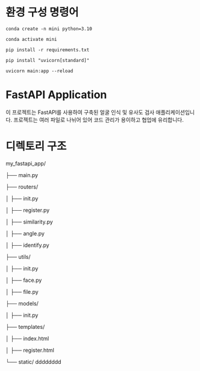 # 환경 구성 명령어
```
conda create -n mini python=3.10 

conda activate mini

pip install -r requirements.txt 

pip install "uvicorn[standard]" 

uvicorn main:app --reload
```
# FastAPI Application

이 프로젝트는 FastAPI를 사용하여 구축된 얼굴 인식 및 유사도 검사 애플리케이션입니다. 프로젝트는 여러 파일로 나뉘어 있어 코드 관리가 용이하고 협업에 유리합니다.

# 디렉토리 구조
my_fastapi_app/

├── main.py

├── routers/

│   ├── init.py

│   ├── register.py

│   ├── similarity.py

│   ├── angle.py

│   ├── identify.py

├── utils/

│   ├── init.py

│   ├── face.py

│   ├── file.py

├── models/

│   ├── init.py

├── templates/

│   ├── index.html

│   ├── register.html

└── static/
dddddddd